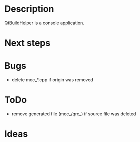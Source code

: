 # Description
QtBuildHelper is a console application.

# Next steps

# Bugs
* delete moc_*.cpp if origin was removed

# ToDo
* remove generated file (moc_/qrc_) if source file was deleted

# Ideas